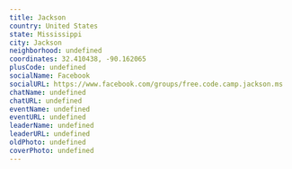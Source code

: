 ```yaml
---
title: Jackson
country: United States
state: Mississippi
city: Jackson
neighborhood: undefined
coordinates: 32.410438, -90.162065
plusCode: undefined
socialName: Facebook
socialURL: https://www.facebook.com/groups/free.code.camp.jackson.ms
chatName: undefined
chatURL: undefined
eventName: undefined
eventURL: undefined
leaderName: undefined
leaderURL: undefined
oldPhoto: undefined
coverPhoto: undefined
---
```

